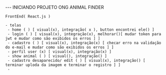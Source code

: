 --- INICIANDO PROJETO ONG ANIMAL FINDER

    FrontEnd( React.js )

    - telas
     - home ( ) [ visual(x), integração( x ), button encontrei ele() ] 
     - login ( ) [ visual(x), integração(x), melhorar()[ mudar token para jwt e mudar como são exibidos os erros ] ]
     - cadastro ( ) [ visual(x), integração(x) [ checar erro na validação do e-mail e mudar como são exibidos os erros ] ]
     - perfil user (x) [ visual(x), integração(x) ]
     - show animal ( ) [ visual(), integração() ]
     - cadastro desaparecido/ edit ( ) [ visual(x), integração() [ terminar uploda da imagem e terminar o registro ] ]
     - 

